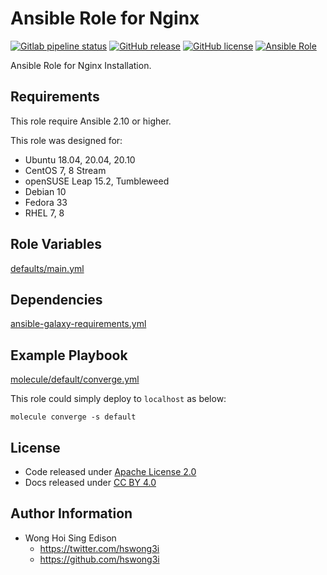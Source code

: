 # Ansible Role for Nginx

[![Gitlab pipeline status](https://img.shields.io/gitlab/pipeline/alvistack/ansible-role-nginx/master)](https://gitlab.com/alvistack/ansible-role-nginx/-/pipelines)
[![GitHub release](https://img.shields.io/github/release/alvistack/ansible-role-nginx.svg)](https://github.com/alvistack/ansible-role-nginx/releases)
[![GitHub license](https://img.shields.io/github/license/alvistack/ansible-role-nginx.svg)](https://github.com/alvistack/ansible-role-nginx/blob/master/LICENSE)
[![Ansible Role](https://img.shields.io/badge/galaxy-alvistack.nginx-blue.svg)](https://galaxy.ansible.com/alvistack/nginx)

Ansible Role for Nginx Installation.

## Requirements

This role require Ansible 2.10 or higher.

This role was designed for:

  - Ubuntu 18.04, 20.04, 20.10
  - CentOS 7, 8 Stream
  - openSUSE Leap 15.2, Tumbleweed
  - Debian 10
  - Fedora 33
  - RHEL 7, 8

## Role Variables

[defaults/main.yml](defaults/main.yml)

## Dependencies

[ansible-galaxy-requirements.yml](ansible-galaxy-requirements.yml)

## Example Playbook

[molecule/default/converge.yml](molecule/default/converge.yml)

This role could simply deploy to `localhost` as below:

    molecule converge -s default

## License

  - Code released under [Apache License 2.0](LICENSE)
  - Docs released under [CC BY 4.0](http://creativecommons.org/licenses/by/4.0/)

## Author Information

  - Wong Hoi Sing Edison
      - <https://twitter.com/hswong3i>
      - <https://github.com/hswong3i>
